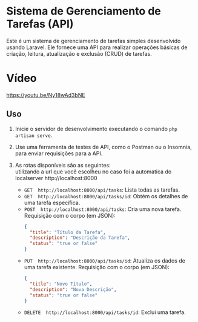 # Sistema de Gerenciamento de Tarefas (API)

Este é um sistema de gerenciamento de tarefas simples desenvolvido usando Laravel. Ele fornece uma API para realizar operações básicas de criação, leitura, atualização e exclusão (CRUD) de tarefas.

# Vídeo 
<a>https://youtu.be/Ny18wAd3bNE<a>


## Uso

1. Inicie o servidor de desenvolvimento executando o comando `php artisan serve`.
2. Use uma ferramenta de testes de API, como o Postman ou o Insomnia, para enviar requisições para a API.
3. As rotas disponíveis são as seguintes:
   <br>
   utilizando a url que você escolheu no caso foi a automatica do localserver
   http://localhost:8000

   - `GET  http://localhost:8000/api/tasks`: Lista todas as tarefas.
   - `GET  http://localhost:8000/api/tasks/id`: Obtém os detalhes de uma tarefa específica.
   - `POST  http://localhost:8000/api/tasks`: Cria uma nova tarefa. Requisição com o corpo (em JSON):
     ```json
     {
       "title": "Título da Tarefa",
       "description": "Descrição da Tarefa",
       "status": "true or false"
     }
     ```
   - `PUT  http://localhost:8000/api/tasks/id`: Atualiza os dados de uma tarefa existente. Requisição com o corpo (em JSON):
     ```json
     {
       "title": "Novo Título",
       "description": "Nova Descrição",
       "status": "true or false"
     }
     ```
   - `DELETE  http://localhost:8000/api/tasks/id`: Exclui uma tarefa.


